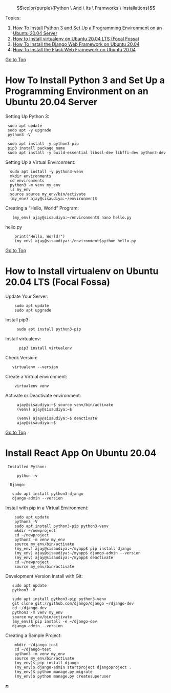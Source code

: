 $$\color{purple}{Python \ And \ Its \ Framworks \ Installations}$$

<a name="top"></a>
Topics:

 1. [How To Install Python 3 and Set Up a Programming Environment on an Ubuntu 20.04 Server](#python_on_linux) <br>
 2. [How to Install virtualenv on Ubuntu 20.04 LTS (Focal Fossa)](#venv_on_linux) <br>
 3. [How To Install the Django Web Framework on Ubuntu 20.04](#django_on_linux) <br>
 4. [How To Install the Flask Web Framework on Ubuntu 20.04](#flash_on_linux) <br>
  
  
  
  
  
  [Go to Top](#top)
  <a name="python_on_linux">
  # How To Install Python 3 and Set Up a Programming Environment on an Ubuntu 20.04 Server
 
 
Setting Up Python 3: 
 
     sudo apt update
     sudo apt -y upgrade
     python3 -V

     sudo apt install -y python3-pip
     pip3 install package_name
     sudo apt install -y build-essential libssl-dev libffi-dev python3-dev

 
Setting Up a Virtual Environment: 
 
      sudo apt install -y python3-venv
      mkdir environments
      cd environments
      python3 -m venv my_env
      ls my_env
      source source my_env/bin/activate
      (my_env) ajay@sisaudiya:~/environment$
 
Creating a “Hello, World” Program: 
 
       (my_env) ajay@sisaudiya:~/environment$ nano hello.py
 
 
  hello.py

        print("Hello, World!")
        (my_env) ajay@sisaudiya:~/environment$python hello.py
 
 
 
 
 
 
 
 
 
  [Go to Top](#top)
  <a name="venv_on_linux">
  # How to Install virtualenv on Ubuntu 20.04 LTS (Focal Fossa)
   
   Update Your Server:
   
        sudo apt update
        sudo apt upgrade

   Install pip3:
   
         sudo apt install python3-pip
   
   Install virtualenv:
   
          pip3 install virtualenv
   
   Check Version: 
   
       virtualenv --version
   
   Create a Virtual environment: 
          
        virtualenv venv
   
   Activate or Deactivate environment: 
   
         ajay@sisaudiya:~$ source venv/bin/activate
         (venv) ajay@sisaudiya:~$
   
         (venv) ajay@sisaudiya:~$ deactivate
         ajay@sisaudiya:~$


   
   
   
   
  [Go to Top](#nodejs_on_linux)
  <a name="django_on_linux">
  # Install React App On Ubuntu 20.04
   
     Installed Python: 
   
         python -v
   
      Django: 
   
       sudo apt install python3-django
       django-admin --version
   
   
   
Install with pip in a Virtual Environment: 
   
        sudo apt update
        python3 -V
        sudo apt install python3-pip python3-venv
        mkdir ~/newproject
        cd ~/newproject
        python3 -m venv my_env
        source my_env/bin/activate
        (my_env) ajay@sisaudiya:~/myapp$ pip install django
        (my_env) ajay@sisaudiya:~/myapp$ django-admin --version
        (my_env) ajay@sisaudiya:~/myapp$ deactivate
        cd ~/newproject
        source my_env/bin/activate
   
   
Development Version Install with Git:
   
       sudo apt update
       python3 -V
   
       sudo apt install python3-pip python3-venv
       git clone git://github.com/django/django ~/django-dev
       cd ~/django-dev
       python3 -m venv my_env
       source my_env/bin/activate
       (my_env)$ pip install -e ~/django-dev
       django-admin --version
   
Creating a Sample Project: 
   
   
        mkdir ~/django-test
        cd ~/django-test 
        python3 -m venv my_env
        source my_env/bin/activate
        (my_env)$ pip install django
        (my_env)$ django-admin startproject djangoproject .
        (my_env)$ python manage.py migrate       
        (my_env)$ python manage.py createsuperuser
   
   
   
   
   
   
   
   
   
   
   
   
   
   
   
   
   
   
   
   
   
   
   
   
 :end:
              
